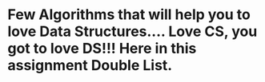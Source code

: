 Few Algorithms that will help you to love Data Structures.... Love CS, you got to love DS!!!
Here in this assignment Double List.
====
